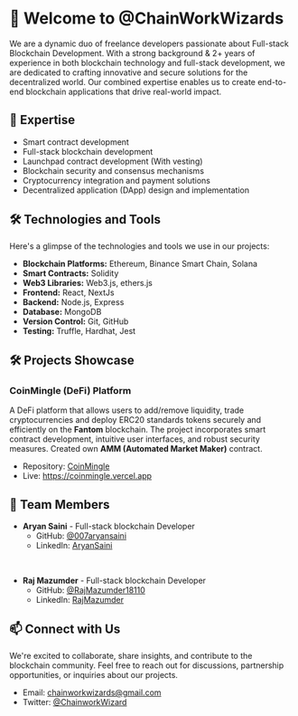 <!-- Introduction -->

# 👋 Welcome to **@ChainWorkWizards**

We are a dynamic duo of freelance developers passionate about Full-stack Blockchain Development. With a strong background & 2+ years of experience in both blockchain technology and full-stack development, we are dedicated to crafting innovative and secure solutions for the decentralized world. Our combined expertise enables us to create end-to-end blockchain applications that drive real-world impact.

<!-- Expertise -->

## 💼 Expertise

- Smart contract development
- Full-stack blockchain development
- Launchpad contract development (With vesting)
- Blockchain security and consensus mechanisms
- Cryptocurrency integration and payment solutions
- Decentralized application (DApp) design and implementation

<!-- Technologies -->

## 🛠️ Technologies and Tools

Here's a glimpse of the technologies and tools we use in our projects:

- **Blockchain Platforms:** Ethereum, Binance Smart Chain, Solana
- **Smart Contracts:** Solidity
- **Web3 Libraries:** Web3.js, ethers.js
- **Frontend:** React, NextJs
- **Backend:** Node.js, Express
- **Database:** MongoDB
- **Version Control:** Git, GitHub
- **Testing:** Truffle, Hardhat, Jest

<!-- Projects Showcase -->

## 🛠️ Projects Showcase

### **CoinMingle** (DeFi) Platform

A DeFi platform that allows users to add/remove liquidity, trade cryptocurrencies and deploy ERC20 standards tokens securely and efficiently on the **Fantom** blockchain. The project incorporates smart contract development, intuitive user interfaces, and robust security measures. Created own **AMM (Automated Market Maker)** contract.

- Repository: [CoinMingle](https://github.com/ChainWorkWizards/CoinMingle)
- Live: <https://coinmingle.vercel.app>

<!-- Team Members -->

## 🚀 Team Members

- **Aryan Saini** - Full-stack blockchain Developer
  - GitHub: [@007aryansaini](https://github.com/007aryansaini)
  - LinkedIn: [AryanSaini](https://www.linkedin.com/in/aryansaini0007/)

</br>

- **Raj Mazumder** - Full-stack blockchain Developer
  - GitHub: [@RajMazumder18110](https://github.com/RajMazumder18110)
  - LinkedIn: [RajMazumder](https://www.linkedin.com/in/rajmazumder/)

<!-- Connect with Us -->

## 📫 Connect with Us

We're excited to collaborate, share insights, and contribute to the blockchain community. Feel free to reach out for discussions, partnership opportunities, or inquiries about our projects.

- Email: <chainworkwizards@gmail.com>
- Twitter: [@ChainworkWizard](https://twitter.com/ChainworkWizard)
